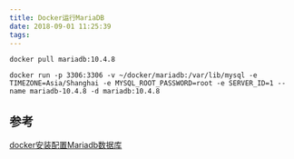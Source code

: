 ```yaml
---
title: Docker运行MariaDB
date: 2018-09-01 11:25:39
tags:
---
```

```
docker pull mariadb:10.4.8
```

```shell
docker run -p 3306:3306 -v ~/docker/mariadb:/var/lib/mysql -e TIMEZONE=Asia/Shanghai -e MYSQL_ROOT_PASSWORD=root -e SERVER_ID=1 --name mariadb-10.4.8 -d mariadb:10.4.8
```

## 参考

[docker安装配置Mariadb数据库](https://www.centos.bz/2017/07/docker-install-mariadb/)